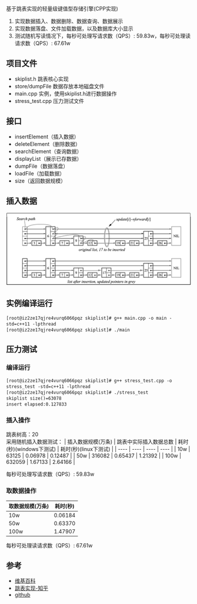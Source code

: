 基于跳表实现的轻量级键值型存储引擎(CPP实现)
1. 实现数据插入、数据删除、数据查询、数据展示 
2. 实现数据落盘、文件加载数据，以及数据库大小显示 
3. 测试随机写读情况下，每秒可处理写请求数（QPS）: 59.83w，每秒可处理读请求数（QPS）: 67.61w

## 项目文件
* skiplist.h 跳表核心实现
* store/dumpFile 数据存放本地磁盘文件
* main.cpp 实例，使用skiplist.h进行数据操作
* stress_test.cpp 压力测试文件

## 接口
* insertElement（插入数据）
* deleteElement（删除数据）
* searchElement（查询数据）
* displayList（展示已存数据）
* dumpFile（数据落盘）
* loadFile（加载数据）
* size（返回数据规模）

## 插入数据
![img](img1.jpg)

## 实例编译运行
```
[root@iz2ze17qjre4vurq6066pqz skiplist]# g++ main.cpp -o main -std=c++11 -lpthread
[root@iz2ze17qjre4vurq6066pqz skiplist]# ./main
```

## 压力测试
### 编译运行
```
[root@iz2ze17qjre4vurq6066pqz skiplist]# g++ stress_test.cpp -o stress_test -std=c++11 -lpthread
[root@iz2ze17qjre4vurq6066pqz skiplist]# ./stress_test 
skiplist size()=63078
insert elapsed:0.127833
```
### 插入操作
跳表树高：20  
采用随机插入数据测试：
|  插入数据规模(万条) | 跳表中实际插入数据总数  | 耗时(秒)(windows下测试)  |  耗时(秒)(linux下测试)  |
|  ----  | ----  |   ----  |   ----  |
| 10w  | 63125   | 0.06978 | 0.12487 |
| 50w  | 316082  | 0.65437 | 1.21392 |
| 100w  | 632059 | 1.67133 | 2.64166 |

每秒可处理写请求数（QPS）: 59.83w
### 取数据操作
|  取数据规模(万条)   | 耗时(秒)  |
|  ----  | ----  |
| 10w   | 0.06184 |
| 50w   | 0.63370 |
| 100w  | 1.47907 |

每秒可处理读请求数（QPS）: 67.61w
## 参考
* [维基百科](https://en.wikipedia.org/wiki/Skip_list)
* [跳表实现-知乎](https://zhuanlan.zhihu.com/p/224575404)
* [github](https://github.com/youngyangyang04/Skiplist-CPP)
